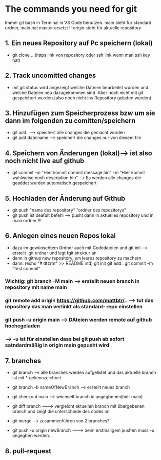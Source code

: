 # The commands you need for git

Immer git bash in Terminal in VS Code benutzen.
main steht für standard ordner, main hat master ersetzt !!
origin steht für aktuelle repository

## 1. Ein neues Repository auf Pc speichern (lokal)

- git clone ...(https link von repository oder ssh link wenn man ssh key hat)

## 2. Track uncomitted changes

- mit git status wird angezeigt welche Dateien bearbeitet wurden und welche Dateien neu dazugekommen sind. Aber noch nicht mit git gespeichert wurden.(also noch nicht ins Repository geladen wurden)

## 3. Hinzufügen zum Speicherprozess bzw um sie dann im folgenden zu comitten/speichern

- git add .       --> speichert alle changes die gemacht wurden
- git add dateiname    --> speichert die changes nur von diesem file

## 4. Speichern von Änderungen (lokal)--> ist also noch nicht live auf github

- git commit -m "Hier kommt commit message hin" -m "Hier kommt wahlweise noch description hin"
--> Es werden alle changes die geaddet wurden automatisch gespeichert

## 5. Hochladen der Änderung auf Github

- git push "name des repository" "ordner des repositorys"
- git push ist deafult befehl --> pusht dann in aktuelles repository und in main ordner !!!

## 6. Anlegen eines neuen Repos lokal

- dazu im gewünschtem Ordner auch mit Codedateien und git init --> erstellt .git ordner und legt fgit struktur an
- dann in githup new repository, um leeres repository zu machern
- dann:
(echo "# dtzrhr" >> README.md)
git init
git add .
git commit -m "first commit"

### Wichtig: git branch -M main  --> erstellt neuen branch in repository mit name main

### git remote add origin <https://github.com/mattbtr/>..  --> tut das repository das man verlinkt als standard- repo einstellen

### git push -u origin main  --> DAteien werden remote auf github hochegeladen

### --> -u ist für einstellen dass bei git push ab sofort satndardmäßig in origin main gepusht wird

## 7. branches

- git branch --> alle branches werden aufgelistet und das aktuelle branch ist mit * gekennzeichnet
- git branch -b nameOfNewBranch  --> erstellt neues branch
- git checkout main --> wechselt branch in angegbenen(hier main)

- git diff branch  ---> vergleicht aktuellen branch mit übergebenen branch und zeigt die unterschiede des codes an
- git merge  --> zusammenführen von 2 branches?

- git push -u origin newBranch  ---> beim erstmaligem pushen muss -u angegben werden.

## 8. pull-request
